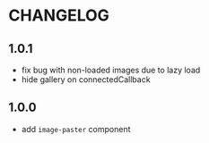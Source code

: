 # CHANGELOG

## 1.0.1

* fix bug with non-loaded images due to lazy load
* hide gallery on connectedCallback 

## 1.0.0

* add `image-paster` component
